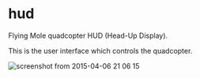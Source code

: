 # hud

Flying Mole quadcopter HUD (Head-Up Display).

This is the user interface which controls the quadcopter.

![screenshot from 2015-04-06 21 06 15](https://cloud.githubusercontent.com/assets/506932/7428080/c6bff208-efe9-11e4-81ea-db79e39b98db.png)
